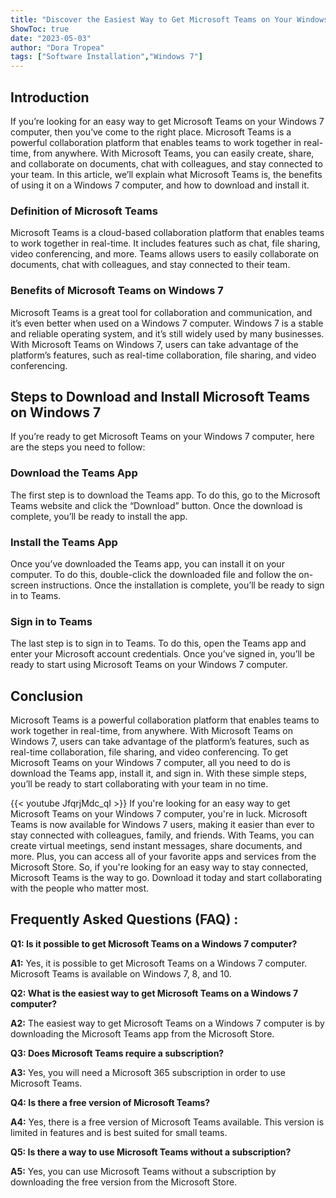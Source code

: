 ```yaml
---
title: "Discover the Easiest Way to Get Microsoft Teams on Your Windows 7 Computer!"
ShowToc: true 
date: "2023-05-03"
author: "Dora Tropea" 
tags: ["Software Installation","Windows 7"]
---
```

## Introduction 
If you’re looking for an easy way to get Microsoft Teams on your Windows 7 computer, then you’ve come to the right place. Microsoft Teams is a powerful collaboration platform that enables teams to work together in real-time, from anywhere. With Microsoft Teams, you can easily create, share, and collaborate on documents, chat with colleagues, and stay connected to your team. In this article, we’ll explain what Microsoft Teams is, the benefits of using it on a Windows 7 computer, and how to download and install it. 

### Definition of Microsoft Teams 
Microsoft Teams is a cloud-based collaboration platform that enables teams to work together in real-time. It includes features such as chat, file sharing, video conferencing, and more. Teams allows users to easily collaborate on documents, chat with colleagues, and stay connected to their team.

### Benefits of Microsoft Teams on Windows 7
Microsoft Teams is a great tool for collaboration and communication, and it’s even better when used on a Windows 7 computer. Windows 7 is a stable and reliable operating system, and it’s still widely used by many businesses. With Microsoft Teams on Windows 7, users can take advantage of the platform’s features, such as real-time collaboration, file sharing, and video conferencing. 

## Steps to Download and Install Microsoft Teams on Windows 7 
If you’re ready to get Microsoft Teams on your Windows 7 computer, here are the steps you need to follow: 

### Download the Teams App 
The first step is to download the Teams app. To do this, go to the Microsoft Teams website and click the “Download” button. Once the download is complete, you’ll be ready to install the app. 

### Install the Teams App 
Once you’ve downloaded the Teams app, you can install it on your computer. To do this, double-click the downloaded file and follow the on-screen instructions. Once the installation is complete, you’ll be ready to sign in to Teams. 

### Sign in to Teams 
The last step is to sign in to Teams. To do this, open the Teams app and enter your Microsoft account credentials. Once you’ve signed in, you’ll be ready to start using Microsoft Teams on your Windows 7 computer. 

## Conclusion 
Microsoft Teams is a powerful collaboration platform that enables teams to work together in real-time, from anywhere. With Microsoft Teams on Windows 7, users can take advantage of the platform’s features, such as real-time collaboration, file sharing, and video conferencing. To get Microsoft Teams on your Windows 7 computer, all you need to do is download the Teams app, install it, and sign in. With these simple steps, you’ll be ready to start collaborating with your team in no time.

{{< youtube JfqrjMdc_qI >}} 
If you're looking for an easy way to get Microsoft Teams on your Windows 7 computer, you're in luck. Microsoft Teams is now available for Windows 7 users, making it easier than ever to stay connected with colleagues, family, and friends. With Teams, you can create virtual meetings, send instant messages, share documents, and more. Plus, you can access all of your favorite apps and services from the Microsoft Store. So, if you're looking for an easy way to stay connected, Microsoft Teams is the way to go. Download it today and start collaborating with the people who matter most.

## Frequently Asked Questions (FAQ) :
**Q1: Is it possible to get Microsoft Teams on a Windows 7 computer?**

**A1:** Yes, it is possible to get Microsoft Teams on a Windows 7 computer. Microsoft Teams is available on Windows 7, 8, and 10.

**Q2: What is the easiest way to get Microsoft Teams on a Windows 7 computer?**

**A2:** The easiest way to get Microsoft Teams on a Windows 7 computer is by downloading the Microsoft Teams app from the Microsoft Store.

**Q3: Does Microsoft Teams require a subscription?**

**A3:** Yes, you will need a Microsoft 365 subscription in order to use Microsoft Teams.

**Q4: Is there a free version of Microsoft Teams?**

**A4:** Yes, there is a free version of Microsoft Teams available. This version is limited in features and is best suited for small teams.

**Q5: Is there a way to use Microsoft Teams without a subscription?**

**A5:** Yes, you can use Microsoft Teams without a subscription by downloading the free version from the Microsoft Store.





